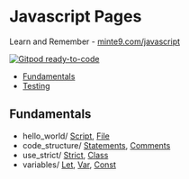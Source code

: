 # Javascript Pages

Learn and Remember - [minte9.com/javascript](https://www.minte9.com/javascript)

[![Gitpod ready-to-code](https://img.shields.io/badge/Gitpod-ready--to--code-blue?logo=gitpod)](https://gitpod.io/#https://github.com/minte9/javascript-pages)

- [Fundamentals](#fundamentals) 
- [Testing](#testing) 

## Fundamentals
  * hello_world/ [Script](/main/fundamentals/hello_world/index.htm), [File](/main/fundamentals/hello_world/index2.htm)
  * code_structure/ [Statements](/main/fundamentals/code_structure/statements.js), [Comments](/main/fundamentals/code_structure/comments.js)
  * use_strict/ [Strict](/main/fundamentals/use_strict/strict.js), [Class](/main/fundamentals/use_strict/class.js)
  * variables/ [Let](/main/fundamentals/variables/variable.js), [Var](/main/fundamentals/variables/old_style.js), [Const](/main/fundamentals/variables/constants.js)